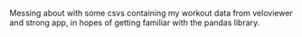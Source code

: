 Messing about with some  csvs containing my workout data from veloviewer and strong app, in hopes of getting familiar with the pandas library.
